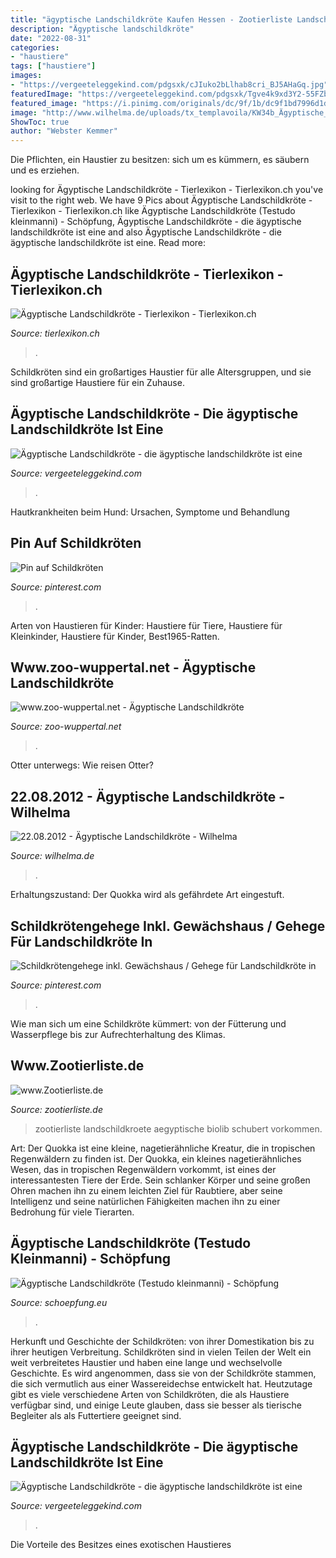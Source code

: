 ```yaml
---
title: "ägyptische Landschildkröte Kaufen Hessen - Zootierliste Landschildkroete Aegyptische Biolib Schubert Vorkommen"
description: "Ägyptische landschildkröte"
date: "2022-08-31"
categories:
- "haustiere"
tags: ["haustiere"]
images:
- "https://vergeeteleggekind.com/pdgsxk/cJIuko2bLlhab8cri_BJ5AHaGq.jpg"
featuredImage: "https://vergeeteleggekind.com/pdgsxk/Tgve4k9xd3Y2-55FZbl6ygHaFj.jpg"
featured_image: "https://i.pinimg.com/originals/dc/9f/1b/dc9f1bd7996d1d94067534a0b0057255.jpg"
image: "http://www.wilhelma.de/uploads/tx_templavoila/KW34b_Ägyptische_Landschildkröte_.8.12_Bild_2.jpg"
ShowToc: true
author: "Webster Kemmer"
---
```



Die Pflichten, ein Haustier zu besitzen: sich um es kümmern, es säubern und es erziehen.

	

		
looking for Ägyptische Landschildkröte - Tierlexikon - Tierlexikon.ch you've visit to the right web. We have 9 Pics about Ägyptische Landschildkröte - Tierlexikon - Tierlexikon.ch like Ägyptische Landschildkröte (Testudo kleinmanni) - Schöpfung, Ägyptische Landschildkröte - die ägyptische landschildkröte ist eine and also Ägyptische Landschildkröte - die ägyptische landschildkröte ist eine. Read more:
		
    
## Ägyptische Landschildkröte - Tierlexikon - Tierlexikon.ch

<img loading=lazy src="https://www.tierlexikon.ch/images/joodb/db3/img27.jpg" onerror="this.onerror=null;this.src='https://tse1.mm.bing.net/th?id=OIP.lfwECmfX8M2A4vOi1BNTcAHaFj&amp;pid=15.1';" alt="Ägyptische Landschildkröte - Tierlexikon - Tierlexikon.ch">

_Source: tierlexikon.ch_

>. 

	

Schildkröten sind ein großartiges Haustier für alle Altersgruppen, und sie sind großartige Haustiere für ein Zuhause.

    
## Ägyptische Landschildkröte - Die ägyptische Landschildkröte Ist Eine

<img loading=lazy src="https://vergeeteleggekind.com/pdgsxk/cJIuko2bLlhab8cri_BJ5AHaGq.jpg" onerror="this.onerror=null;this.src='https://tse1.mm.bing.net/th?id=OIP.7bN9dSNGBI03fK9y5f1HmQAAAA&amp;pid=15.1';" alt="Ägyptische Landschildkröte - die ägyptische landschildkröte ist eine">

_Source: vergeeteleggekind.com_

>. 

	

Hautkrankheiten beim Hund: Ursachen, Symptome und Behandlung

    
## Pin Auf Schildkröten

<img loading=lazy src="https://i.pinimg.com/originals/d3/5d/e6/d35de6d96ae4db1340968cc75cd7f07f.jpg" onerror="this.onerror=null;this.src='https://tse4.mm.bing.net/th?id=OIP.jV1F4HsdveEL_zfRcC4pjwHaE7&amp;pid=15.1';" alt="Pin auf Schildkröten">

_Source: pinterest.com_

>. 

	

Arten von Haustieren für Kinder: Haustiere für Tiere, Haustiere für Kleinkinder, Haustiere für Kinder, Best1965-Ratten.

    
## Www.zoo-wuppertal.net - Ägyptische Landschildkröte

<img loading=lazy src="http://www.zoo-wuppertal.net/0-pics/4-tiere/reptilien/schildkroeten/landschildkroeten/aegyptische-landschildkroete/2013/20130112/20130112-033-aegyptische-landschildkroete.jpg" onerror="this.onerror=null;this.src='https://tse1.mm.bing.net/th?id=OIP.0V7w0hj8O1XiLxdzZwysLwHaFj&amp;pid=15.1';" alt="www.zoo-wuppertal.net - Ägyptische Landschildkröte">

_Source: zoo-wuppertal.net_

>. 

	

Otter unterwegs: Wie reisen Otter?

    
## 22.08.2012 - Ägyptische Landschildkröte - Wilhelma

<img loading=lazy src="http://www.wilhelma.de/uploads/tx_templavoila/KW34b_Ägyptische_Landschildkröte_.8.12_Bild_2.jpg" onerror="this.onerror=null;this.src='https://tse4.mm.bing.net/th?id=OIP.05Q3hbrr-a2IBRVfVXDbGAHaHa&amp;pid=15.1';" alt="22.08.2012 - Ägyptische Landschildkröte - Wilhelma">

_Source: wilhelma.de_

>. 

	

Erhaltungszustand: Der Quokka wird als gefährdete Art eingestuft.

    
## Schildkrötengehege Inkl. Gewächshaus / Gehege Für Landschildkröte In

<img loading=lazy src="https://i.pinimg.com/originals/dc/9f/1b/dc9f1bd7996d1d94067534a0b0057255.jpg" onerror="this.onerror=null;this.src='https://tse3.mm.bing.net/th?id=OIP.-LTSsH9hUNlQ2MwlwPv6KgHaE7&amp;pid=15.1';" alt="Schildkrötengehege inkl. Gewächshaus / Gehege für Landschildkröte in">

_Source: pinterest.com_

>. 

	

Wie man sich um eine Schildkröte kümmert: von der Fütterung und Wasserpflege bis zur Aufrechterhaltung des Klimas.

    
## Www.Zootierliste.de

<img loading=lazy src="https://www.zootierliste.de/imagedb/3010801/fb730fa8/Aegyptische-Landschildkroete.jpg" onerror="this.onerror=null;this.src='https://tse3.mm.bing.net/th?id=OIP.W-cvpqRL8CP0kEzGjZXpwAAAAA&amp;pid=15.1';" alt="www.Zootierliste.de">

_Source: zootierliste.de_

>zootierliste landschildkroete aegyptische biolib schubert vorkommen. 

	

Art: Der Quokka ist eine kleine, nagetierähnliche Kreatur, die in tropischen Regenwäldern zu finden ist.
Der Quokka, ein kleines nagetierähnliches Wesen, das in tropischen Regenwäldern vorkommt, ist eines der interessantesten Tiere der Erde. Sein schlanker Körper und seine großen Ohren machen ihn zu einem leichten Ziel für Raubtiere, aber seine Intelligenz und seine natürlichen Fähigkeiten machen ihn zu einer Bedrohung für viele Tierarten.

    
## Ägyptische Landschildkröte (Testudo Kleinmanni) - Schöpfung

<img loading=lazy src="https://www.schoepfung.eu/fileadmin/naturfotos/6/reptilien/aegyptische_landschildkroete.jpg" onerror="this.onerror=null;this.src='https://tse1.mm.bing.net/th?id=OIP.mH_ak1kOba_8OFmhrVoR6wHaE8&amp;pid=15.1';" alt="Ägyptische Landschildkröte (Testudo kleinmanni) - Schöpfung">

_Source: schoepfung.eu_

>. 

	

Herkunft und Geschichte der Schildkröten: von ihrer Domestikation bis zu ihrer heutigen Verbreitung.
Schildkröten sind in vielen Teilen der Welt ein weit verbreitetes Haustier und haben eine lange und wechselvolle Geschichte. Es wird angenommen, dass sie von der Schildkröte stammen, die sich vermutlich aus einer Wassereidechse entwickelt hat. Heutzutage gibt es viele verschiedene Arten von Schildkröten, die als Haustiere verfügbar sind, und einige Leute glauben, dass sie besser als tierische Begleiter als als Futtertiere geeignet sind.

    
## Ägyptische Landschildkröte - Die ägyptische Landschildkröte Ist Eine

<img loading=lazy src="https://vergeeteleggekind.com/pdgsxk/Tgve4k9xd3Y2-55FZbl6ygHaFj.jpg" onerror="this.onerror=null;this.src='https://tse1.mm.bing.net/th?id=OIP.QmE9v7A9VO0Owgv-q15kuQAAAA&amp;pid=15.1';" alt="Ägyptische Landschildkröte - die ägyptische landschildkröte ist eine">

_Source: vergeeteleggekind.com_

>. 

	

Die Vorteile des Besitzes eines exotischen Haustieres

